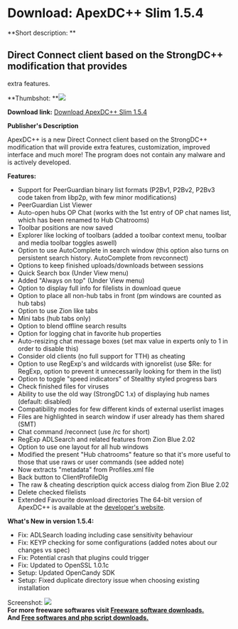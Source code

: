 # Download: ApexDC++ Slim 1.5.4

**Short description: **

## Direct Connect client based on the StrongDC++ modification that provides
extra features.

  
**Thumbshot: **![](http://www.freewarefiles.com/screenshot/apexdc_md.gif)   
  
**Download link:** [Download ApexDC++ Slim 1.5.4](http://freesoftwares.boysofts.com/ApexDC_program_22090.html)  
  

**Publisher's Description**  
  

ApexDC++ is a new Direct Connect client based on the StrongDC++ modification
that will provide extra features, customization, improved interface and much
more! The program does not contain any malware and is actively developed.

**Features:**

  * Support for PeerGuardian binary list formats (P2Bv1, P2Bv2, P2Bv3 code taken from libp2p, with few minor modifications) 
  * PeerGuardian List Viewer 
  * Auto-open hubs OP Chat (works with the 1st entry of OP chat names list, which has been renamed to Hub Chatrooms) 
  * Toolbar positions are now saved 
  * Explorer like locking of toolbars (added a toolbar context menu, toolbar and media toolbar toggles aswell) 
  * Option to use AutoComplete in search window (this option also turns on persistent search history. AutoComplete from revconnect) 
  * Options to keep finished uploads/downloads between sessions 
  * Quick Search box (Under View menu) 
  * Added "Always on top" (Under View menu) 
  * Option to display full info for filelists in download queue 
  * Option to place all non-hub tabs in front (pm windows are counted as hub tabs) 
  * Option to use Zion like tabs 
  * Mini tabs (hub tabs only) 
  * Option to blend offline search results 
  * Option for logging chat in favorite hub properties 
  * Auto-resizing chat message boxes (set max value in experts only to 1 in order to disable this) 
  * Consider old clients (no full support for TTH) as cheating 
  * Option to use RegExp's and wildcards with ignorelist (use $Re: for RegExp, option to prevent it unnecessarily looking for them in the list) 
  * Option to toggle "speed indicators" of Stealthy styled progress bars 
  * Check finished files for viruses 
  * Ability to use the old way (StrongDC 1.x) of displaying hub names (default: disabled) 
  * Compatibility modes for few different kinds of external userlist images 
  * Files are highlighted in search window if user already has them shared (SMT) 
  * Chat command /reconnect (use /rc for short) 
  * RegExp ADLSearch and related features from Zion Blue 2.02 
  * Option to use one layout for all hub windows 
  * Modified the present "Hub chatrooms" feature so that it's more useful to those that use raws or user commands (see added note) 
  * Now extracts "metadata" from Profiles.xml file 
  * Back button to ClientProfileDlg 
  * The raw & cheating description quick access dialog from Zion Blue 2.02 
  * Delete checked filelists 
  * Extended Favourite download directories 
The 64-bit version of ApexDC++ is available at the [developer's
website](http://www.apexdc.net/download/).

**What's New in version 1.5.4:**

  * Fix: ADLSearch loading including case sensitivity behaviour 
  * Fix: KEYP checking for some configurations (added notes about our changes vs spec) 
  * Fix: Potential crash that plugins could trigger 
  * Fix: Updated to OpenSSL 1.0.1c 
  * Setup: Updated OpenCandy SDK 
  * Setup: Fixed duplicate directory issue when choosing existing installation 

  
  
Screenshot: ![](http://www.freewarefiles.com/screenshot/apexdc.gif)  
**For more freeware softwares visit [Freeware software downloads.](http://freesoftwares.boysofts.com/)**   
**And [Free softwares and php script downloads.](http://www.boysofts.com/)**

